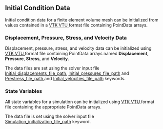 
<h2 id="data_file_formats_initial_condition"> Initial Condition Data</h2>
Initial condition data for a finite element volume mesh can be initialized from values contained in a 
<a href="#appendix_vtk_file_format"> VTK VTU </a> format file containing PointData arrays.

<h3> Displacement, Pressure, Stress, and Velocity Data</h3>
Displacement, pressure, stress, and velocity data can be initialized using <a href="#appendix_vtk_file_format"> VTK VTU </a> 
format file containing PointData arrays named <strong>Displacement</strong>, <strong>Pressure</strong>, <strong>Stress</strong>, and <strong>Velocity</strong>. 

The data files are set using the solver input file 
<a href="#mesh_params_Initial_displacements_file_path"> Initial_displacements_file_path</a>, 
<a href="#mesh_params_Initial_pressures_file_path"> Initial_pressures_file_path</a> and 
<a href="#mesh_params_Prestress_file_path"> Prestress_file_path </a> and 
<a href="#mesh_params_Initial_velocities_file_path"> Initial_velocities_file_path</a> keywords.

<h3> State Variables </h3>
All state variables for a simulation can be initialized using <a href="#appendix_vtk_file_format"> VTK VTU </a> 
format file containing the appropriate PointData arrays.

The data file is set using the solver input file 
<a href="#general_params_Simulation_initialization_file_path"> Simulation_initialization_file_path</a> keyword.


